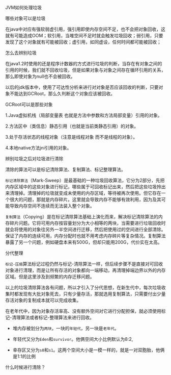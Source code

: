 JVM如何处理垃圾

哪些对象可以是垃圾

在java中对应有强软弱虚引用，强引用即使内存空间不足，也不会把对象回收，这就有可能造成OOM；软引用，当堆空间不足时就会触发垃圾回收；弱引用，只要发现了这个对象就有可能被回收；虚引用，如同虚设，任何时间都可能被回收；



怎么去辨别垃圾

在java1.2时使用的还是程序计数器的方式进行垃圾的判断，当存在有对象之间的引用的时候，我们就不回收垃圾，但是如果对象与对象之间存在循环引用的关系，那么即使对象为null也不会被回收。

以后的jdk版本中，使用了可达性分析来进行对对象是否应该回收的判断，只要对象不能达到GCRoot，那么久判断这个对象应该被回收。

GCRoot可以是那些对象

1.Java虚拟机栈（局部变量表 也就是方法中参数和方法局部变量）引用的对象。

2.方法区中（类信息）静态引用（也就是当前类静态引用）的对象。

3.处于存活状态的线程对象（注意是线程对象 而不是线程的对象）。

4.本地native方法jni引用的对象。



辨别垃圾之后对垃圾进行清除

清除的算法可以是标记清除算法、复制算法、标记整理算法。

`标记清除算法`（Mark-Sweep）是最基础的一种垃圾回收算法，它分为2部分，先把内存区域中的这些对象进行标记，哪些属于可回收标记出来，然后把这些垃圾拎出来清理掉。清理掉的垃圾就变成未使用的内存区域，等待被再次使用。但它存在一个很大的问题，那就是内存碎片。这里就会导致内存不能够有效利用，因为及其可能导致内存空间不连续而无法装入整个对象。

`复制算法`（Copying）是在标记清除算法基础上演化而来，解决标记清除算法的内存碎片问题。它将可用内存按容量划分为大小相等的两块，当需要进行垃圾回收时就会将使用的对象往另外一半空间进行迁移，然后把使用过的空间进行全部清除。保证了内存的连续可用，内存分配时也就不用考虑内存碎片等复杂情况。复制算法暴露了另一个问题，例如硬盘本来有500G，但却只能用200G，代价实在太高。

分代整理

`标记-压缩`算法标记过程仍然与标记-清除算法一样，但后续步骤不是直接对可回收对象进行清理，而是让所有存活的对象都向一端移动，再清理掉端边界以外的内存区域。但是这里涉及到频繁的内存迁移问题。

以上的垃圾清除算法各有问题，所以才引入了分代思想，在新生代中，每次垃圾收集时都发现有大批对象死去，只有少量存活，那就选用复制算法，只需要付出少量存活对象的复制成本就可以完成收集。

在老年代中，因为对象存活率高、没有额外空间对它进行分配担保，就必须使用标记-清理算法或者标记-整理算法来进行回收。

- 堆内存被划分为`两块`，一块的`年轻代`，另一块是`老年代`。

- 年轻代又分为`Eden`和`survivor`。他俩空间大小比例默认为8:2,

- 幸存区又分为`s0`和`s1`。这两个空间大小是一模一样的，就是一对双胞胎，他俩是1:1的比例

什么时候进行清除？

